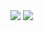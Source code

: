 <img src="https://capsule-render.vercel.app/api?type=cylinder&color=auto&height=300&section=header&text=Welcome%20&fontSize=90" />
<img src="https://capsule-render.vercel.app/api?type=transparent&color=auto&height=300&section=header&text=hyewon's%20gitHub&fontSize=90" />
